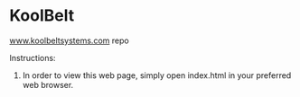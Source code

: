 # KoolBelt
www.koolbeltsystems.com repo

Instructions:
  1) In order to view this web page, simply open index.html in your preferred web browser.
